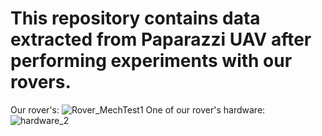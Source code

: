 # This repository contains data extracted from Paparazzi UAV after performing experiments with our rovers.
Our rover's:
![Rover_MechTest1](https://github.com/user-attachments/assets/676bfb64-7307-4ea5-842d-02e25a82d640)
One of our rover's hardware:
![hardware_2](https://github.com/user-attachments/assets/ce4cd9eb-52a2-4025-8b59-04637e8a6c78)
